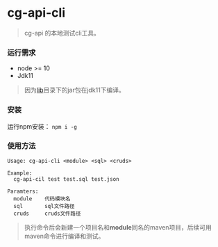 # cg-api-cli
> cg-api 的本地测试cli工具。

### 运行需求

- node >= 10
- Jdk11

>  因为[lib](./lib)目录下的jar包在jdk11下编译。

### 安装

运行npm安装： `npm i -g`

### 使用方法

```
Usage: cg-api-cli <module> <sql> <cruds>

Example:
  cg-api-cil test test.sql test.json

Paramters:
  module	代码模块名
  sql		sql文件路径
  cruds		cruds文件路径
```

> 执行命令后会新建一个项目名和**module**同名的maven项目，后续可用maven命令进行编译和测试。

